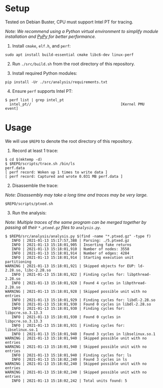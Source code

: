 # Setup

Tested on Debian Buster, CPU must support Intel PT for tracing.

*Note: We recommend using a Python virtual environment to simplify module
installation and [PyPy](https://www.pypy.org/) for better performance.*

1. Install `cmake`, `elf.h`, and `perf`:

```
sudo apt install build-essential cmake libc6-dev linux-perf
```

2. Run `./src/build.sh` from the root directory of this repository.

3. Install required Python modules:

```
pip install -Ur ./src/analysis/requirements.txt
```

4. Ensure `perf` supports Intel PT:

```
$ perf list | grep intel_pt
  intel_pt//                                         [Kernel PMU event]
```

# Usage

We will use `$REPO` to denote the root directory of this repository.

1. Record at least 1 trace:

```
$ cd $(mktemp -d)
$ $REPO/scripts/trace.sh /bin/ls
perf.data
[ perf record: Woken up 1 times to write data ]
[ perf record: Captured and wrote 0.031 MB perf.data ]
```

2. Disassemble the trace:

*Note: Disassembly may take a long time and traces may be very large.*

```
$REPO/scripts/ptxed.sh
```

3. Run the analysis:

*Note: Multiple traces of the same program can be merged together by passing
all their `*.ptxed.gz` files to `analysis.py`.*

```
$ $REPO/src/analysis/analysis.py $(find -name "*.ptxed.gz" -type f)
   INFO | 2021-01-13 15:17:57,388 | Parsing: ./5.ptxed.gz
   INFO | 2021-01-13 15:18:01,905 | Inserting fake returns
   INFO | 2021-01-13 15:18:01,910 | Number of nodes: 3558
   INFO | 2021-01-13 15:18:01,914 | Number of edges: 4284
   INFO | 2021-01-13 15:18:01,914 | Starting execution unit partitioning
WARNING | 2021-01-13 15:18:01,921 | Skipped objects for EUP: ld-2.28.so, libc-2.28.so
   INFO | 2021-01-13 15:18:01,922 | Finding cycles for: libpthread-2.28.so
   INFO | 2021-01-13 15:18:01,928 | Found 4 cycles in libpthread-2.28.so
WARNING | 2021-01-13 15:18:01,928 | Skipped possible unit with no entries
   INFO | 2021-01-13 15:18:01,929 | Finding cycles for: libdl-2.28.so
   INFO | 2021-01-13 15:18:01,930 | Found 0 cycles in libdl-2.28.so
   INFO | 2021-01-13 15:18:01,930 | Finding cycles for: libpcre.so.3.13.3
   INFO | 2021-01-13 15:18:01,930 | Found 0 cycles in libpcre.so.3.13.3
   INFO | 2021-01-13 15:18:01,931 | Finding cycles for: libselinux.so.1
   INFO | 2021-01-13 15:18:01,940 | Found 3 cycles in libselinux.so.1
WARNING | 2021-01-13 15:18:01,940 | Skipped possible unit with no entries
WARNING | 2021-01-13 15:18:01,940 | Skipped possible unit with no entries
   INFO | 2021-01-13 15:18:01,940 | Finding cycles for: ls
   INFO | 2021-01-13 15:18:02,240 | Found 3 cycles in ls
WARNING | 2021-01-13 15:18:02,240 | Skipped possible unit with no entries
WARNING | 2021-01-13 15:18:02,240 | Skipped possible unit with no entries
   INFO | 2021-01-13 15:18:02,242 | Total units found: 5
```
